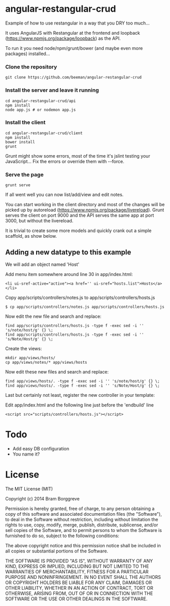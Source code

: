 # angular-restangular-crud

Example of how to use restangular in a way that you DRY too much... 

It uses AngularJS with Restangular at the frontend and loopback (https://www.npmjs.org/package/loopback) as the API.

To run it you need node/npm/grunt/bower (and maybe even more packages) installed...

### Clone the repository

    git clone https://github.com/beeman/angular-restangular-crud

### Install the server and leave it running 

    cd angular-restangular-crud/api
    npm install
    node app.js # or nodemon app.js

### Install the client

    cd angular-restangular-crud/client
    npm install 
    bower install
    grunt

Grunt might show some errors, most of the time it's jslint testing your JavaScript... Fix the errors or override them with --force.

### Serve the page

    grunt serve

If all went well you can now list/add/view and edit notes.

You can start working in the client directory and most of the changes will be picked up by autoreload (https://www.npmjs.org/package/livereload). Grunt serves the client on port 9000 and the API serves the same app at port 3000, but without the livereload.

It is trivial to create some more models and quickly crank out a simple scaffold, as show below. 

## Adding a new datatype to this example

We will add an object named 'Host' 

Add menu item somewhere around line 30 in app/index.html:

    <li ui-sref-active="active"><a href='' ui-sref="hosts.list">Hosts</a></li>

Copy app/scripts/controllers/notes.js to app/scripts/controllers/hosts.js 

    $ cp app/scripts/controllers/notes.js app/scripts/controllers/hosts.js 

Now edit the new file and search and replace:

    find app/scripts/controllers/hosts.js -type f -exec sed -i '' 's/note/host/g' {} \;
    find app/scripts/controllers/hosts.js -type f -exec sed -i '' 's/Note/Host/g' {} \;

Create the views:

    mkdir app/views/hosts/
    cp app/views/notes/* app/views/hosts
    
Now edit these new files and search and replace:

    find app/views/hosts/. -type f -exec sed -i '' 's/note/host/g' {} \;
    find app/views/hosts/. -type f -exec sed -i '' 's/Note/Host/g' {} \;

Last but certainly not least, register the new controller in your template:

Edit app/index.html and the following line just before the 'endbuild' line 

    <script src="scripts/controllers/hosts.js"></script>

# Todo

 * Add easy DB configuration
 * You name it?

# License

The MIT License (MIT)

Copyright (c) 2014 Bram Borggreve

Permission is hereby granted, free of charge, to any person obtaining a copy
of this software and associated documentation files (the "Software"), to deal
in the Software without restriction, including without limitation the rights
to use, copy, modify, merge, publish, distribute, sublicense, and/or sell
copies of the Software, and to permit persons to whom the Software is
furnished to do so, subject to the following conditions:

The above copyright notice and this permission notice shall be included in
all copies or substantial portions of the Software.

THE SOFTWARE IS PROVIDED "AS IS", WITHOUT WARRANTY OF ANY KIND, EXPRESS OR
IMPLIED, INCLUDING BUT NOT LIMITED TO THE WARRANTIES OF MERCHANTABILITY,
FITNESS FOR A PARTICULAR PURPOSE AND NONINFRINGEMENT. IN NO EVENT SHALL THE
AUTHORS OR COPYRIGHT HOLDERS BE LIABLE FOR ANY CLAIM, DAMAGES OR OTHER
LIABILITY, WHETHER IN AN ACTION OF CONTRACT, TORT OR OTHERWISE, ARISING FROM,
OUT OF OR IN CONNECTION WITH THE SOFTWARE OR THE USE OR OTHER DEALINGS IN
THE SOFTWARE.
